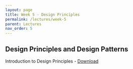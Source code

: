 ```yaml
---
layout: page
title: Week 5 - Design Principles
permalink: /lectures/week-5
parent: Lectures
nav_order: 5
---
```


## Design Principles and Design Patterns

Introduction to Design Principles - [Download](https://karthikv1392.github.io/cs6401_se/slides/L09_Intro_to_Design_Patterns.pdf)
